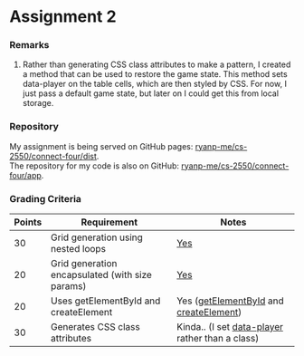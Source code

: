 # Assignment 2

### Remarks

1. Rather than generating CSS class attributes to make a pattern, I created a
method that can be used to restore the game state. This method sets data-player
on the table cells, which are then styled by CSS. For now, I just pass a default
game state, but later on I could get this from local storage.

### Repository

My assignment is being served on GitHub pages:
[ryanp-me/cs-2550/connect-four/dist](http://ryanp-me.github.io/cs-2550/connect-four/dist/).  
The repository for my code is also on GitHub:
[ryanp-me/cs-2550/connect-four/app](https://github.com/ryanp-me/cs-2550/tree/master/connect-four/app).

### Grading Criteria

Points | Requirement                                     | Notes
-------|-------------------------------------------------|-------
30     | Grid generation using nested loops              | [Yes](https://github.com/ryanp-me/cs-2550/blob/master/connect-four/app/game.js#L22-L45)
20     | Grid generation encapsulated (with size params) | [Yes](https://github.com/ryanp-me/cs-2550/blob/master/connect-four/app/game.js#L22-L45)
20     | Uses getElementById and createElement           | Yes ([getElementById](https://github.com/ryanp-me/cs-2550/blob/master/connect-four/app/game.js#L172) and [createElement](https://github.com/ryanp-me/cs-2550/blob/master/connect-four/app/game.js#L22-L45))
30     | Generates CSS class attributes                  | Kinda.. (I set [data-player](https://github.com/ryanp-me/cs-2550/blob/master/connect-four/app/game.js#L56-L63) rather than a class)
